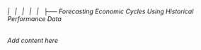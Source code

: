 ###### |   |   |   |   |   ├── Forecasting Economic Cycles Using Historical Performance Data

*Add content here*